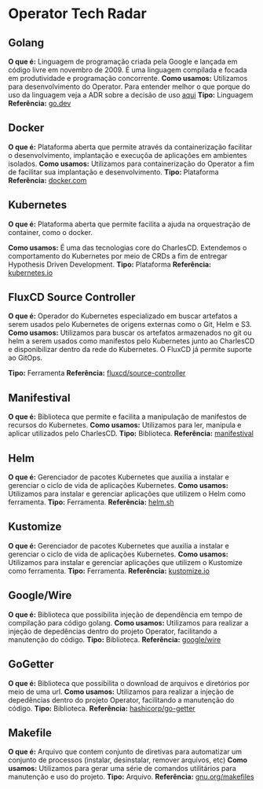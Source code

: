 # Operator Tech Radar  


## Golang
**O que é:** Linguagem de programação criada pela Google e lançada em código livre em novembro de 2009. É uma linguagem compilada e focada em produtividade e programação concorrente.
**Como usamos:** Utilizamos para desenvolvimento do Operator. Para entender melhor o que porque do uso da linguagem veja a ADR sobre a decisão de uso [aqui](https://github.com/ZupIT/charlescd-adrs/blob/main/pt-br/20211213-usar-golang-como-linguagem-do-projeto.md)
**Tipo:** Linguagem
**Referência:** 
[go.dev](https://go.dev/)


## Docker
**O que é:** Plataforma aberta que permite através da containerização facilitar o desenvolvimento, implantação e execuçõa de aplicações em ambientes isolados.
**Como usamos:** Utilizamos para containerização do Operator a fim de facilitar sua implantação e desenvolvimento.
**Tipo:** Plataforma
**Referência:** 
[docker.com](https://docker.com/)


## Kubernetes
**O que é:** Plataforma aberta que permite facilita a ajuda na orquestração de container, como o docker.

**Como usamos:** É uma das tecnologias core do CharlesCD. Extendemos o comportamento do Kubernetes por meio de CRDs a fim de entregar Hypothesis Driven Development.
**Tipo:** Plataforma
**Referência:** 
[kubernetes.io](https://kubernetes.io/pt-br/)


## FluxCD Source Controller
**O que é:** Operador do Kubernetes especializado em buscar artefatos a serem usados pelo Kubernetes de origens externas como o Git, Helm e S3.
**Como usamos:** Utilizamos para buscar os artefatos armazenados no git ou helm a serem usados como manifestos pelo Kubernetes junto ao CharlesCD e disponibilizar dentro da rede do Kubernetes. O FluxCD já permite suporte ao GitOps.

**Tipo:** Ferramenta
**Referência:** 
[fluxcd/source-controller](https://github.com/fluxcd/source-controller)


## Manifestival
**O que é:** Biblioteca que permite e facilita a manipulação de manifestos de recursos do Kubernetes.
**Como usamos:** Utilizamos para ler, manipula e aplicar utilizados pelo CharlesCD.
**Tipo:** Biblioteca.
**Referência:** 
[manifestival](https://github.com/manifestival/manifestival)


## Helm
**O que é:** Gerenciador de pacotes Kubernetes que auxilia a instalar e gerenciar o ciclo de vida de aplicações Kubernetes. 
**Como usamos:** Utilizamos para instalar e gerenciar aplicações que utilizem o Helm como ferramenta.
**Tipo:** Ferramenta.
**Referência:** 
[helm.sh](https://helm.sh/)

## Kustomize
**O que é:** Gerenciador de pacotes Kubernetes que auxilia a instalar e gerenciar o ciclo de vida de aplicações Kubernetes.
**Como usamos:** Utilizamos para instalar e gerenciar aplicações que utilizem o Kustomize como ferramenta.
**Tipo:** Ferramenta.
**Referência:** 
[kustomize.io](https://kustomize.io/)

## Google/Wire
**O que é:** Biblioteca que possibilita injeção de dependência em tempo de compilação para código golang.
**Como usamos:** Utilizamos para realizar a injeção de depedências dentro do projeto Operator, facilitando a manutenção do código.
**Tipo:** Biblioteca.
**Referência:** 
[google/wire](https://github.com/google/wire)

## GoGetter
**O que é:** Biblioteca que possibilita o download de arquivos e diretórios por meio de uma url. 
**Como usamos:** Utilizamos para realizar a injeção de depedências dentro do projeto Operator, facilitando a manutenção do código.
**Tipo:** Biblioteca.
**Referência:** 
[hashicorp/go-getter](https://github.com/hashicorp/go-getter)


## Makefile
**O que é:** Arquivo que contem conjunto de diretivas para automatizar um conjunto de processos (instalar, desinstalar, remover arquivos, etc)
**Como usamos:** Utilizamos para gerar uma série de comandos utilitários para manutenção e uso do projeto.
**Tipo:** Arquivo.
**Referência:** 
[gnu.org/makefiles](https://www.gnu.org/software/make/manual/make.html#Introduction)
